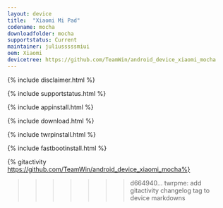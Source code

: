 ```yaml
---
layout: device
title:  "Xiaomi Mi Pad"
codename: mocha
downloadfolder: mocha
supportstatus: Current
maintainer: juliusssssmiui
oem: Xiaomi
devicetree: https://github.com/TeamWin/android_device_xiaomi_mocha
---
```


{% include disclaimer.html %}

{% include supportstatus.html %}

{% include appinstall.html %}

{% include download.html %}

{% include twrpinstall.html %}

{% include fastbootinstall.html %}

{% gitactivity  https://github.com/TeamWin/android_device_xiaomi_mocha%}
>>>>>>> d664940... twrpme: add gitactivity changelog tag to device markdowns

